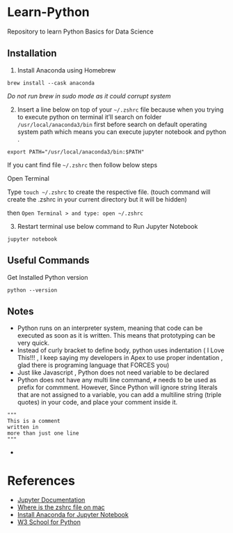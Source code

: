 # Learn-Python
Repository to learn Python Basics for Data Science 

## Installation
1. Install Anaconda using Homebrew

`brew install --cask anaconda`

*Do not run brew in sudo mode as it could corrupt system*

2. Insert a line below on top of your `~/.zshrc` file because when you trying to execute python on terminal it’ll search on folder `/usr/local/anaconda3/bin` first before search on default operating system path which means you can execute jupyter notebook and python .

`export PATH="/usr/local/anaconda3/bin:$PATH"`

If you cant find file `~/.zshrc` then follow below steps

Open Terminal

Type `touch ~/.zshrc` to create the respective file. (touch command will create the .zshrc in your current directory but it will be hidden) 

then `Open Terminal > and type: open ~/.zshrc`

3. Restart terminal use below command to Run Jupyter Notebook

`jupyter notebook`

## Useful Commands
Get Installed Python version

`python --version`

## Notes
* Python runs on an interpreter system, meaning that code can be executed as soon as it is written. This means that prototyping can be very quick.
* Instead of curly bracket to define body, python uses indentation ( I Love This!!! , I keep saying my developers in Apex to use proper indentation , glad there is programing language that FORCES you)
* Just like Javascript , Python does not need variable to be declared
* Python does not have any multi line command, `#` needs to be used as prefix for commment. However, Since Python will ignore string literals that are not assigned to a variable, you can add a multiline string (triple quotes) in your code, and place your comment inside it.
```
"""
This is a comment
written in
more than just one line
"""
```
* 


# References
* [Jupyter Documentation](https://docs.jupyter.org/en/latest/install/notebook-classic.html)
* [Where is the zshrc file on mac](https://superuser.com/questions/886132/where-is-the-zshrc-file-on-mac)
* [Install Anaconda for Jupyter Notebook](https://medium.com/ayuth/install-anaconda-on-macos-with-homebrew-c94437d63a37)
* [W3 School for Python](https://www.w3schools.com/python/python_intro.asp)

